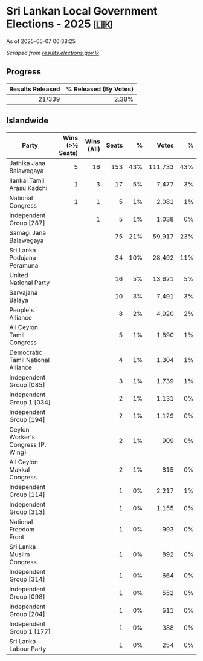 # Sri Lankan Local Government Elections - 2025 🇱🇰

As of 2025-05-07 00:38:25

*Scraped from [results.elections.gov.lk](https://results.elections.gov.lk)*

## Progress

| Results Released | % Released (By Votes) |
|--:|--:|
|21/339|2.38%|

## Islandwide

| Party | Wins (>½ Seats)  | Wins (All) | Seats | % | Votes | % |
|---|--:|--:|--:|--:|--:|--:|
|Jathika Jana Balawegaya|5|16|153|43%|111,733|43%|
|Ilankai Tamil Arasu Kadchi|1|3|17|5%|7,477|3%|
|National Congress|1|1|5|1%|2,081|1%|
|Independent Group [287]||1|5|1%|1,038|0%|
|Samagi Jana Balawegaya|||75|21%|59,917|23%|
|Sri Lanka Podujana Peramuna|||34|10%|28,492|11%|
|United National Party|||16|5%|13,621|5%|
|Sarvajana Balaya|||10|3%|7,491|3%|
|People's Alliance|||8|2%|4,920|2%|
|All Ceylon Tamil Congress|||5|1%|1,890|1%|
|Democratic Tamil National Alliance|||4|1%|1,304|1%|
|Independent Group [085]|||3|1%|1,739|1%|
|Independent Group 1 [034]|||2|1%|1,131|0%|
|Independent Group [194]|||2|1%|1,129|0%|
|Ceylon Worker's Congress (P. Wing)|||2|1%|909|0%|
|All Ceylon Makkal Congress|||2|1%|815|0%|
|Independent Group [114]|||1|0%|2,217|1%|
|Independent Group [313]|||1|0%|1,155|0%|
|National Freedom Front|||1|0%|993|0%|
|Sri Lanka Muslim Congress|||1|0%|892|0%|
|Independent Group [314]|||1|0%|664|0%|
|Independent Group [098]|||1|0%|552|0%|
|Independent Group [204]|||1|0%|511|0%|
|Independent Group 1 [177]|||1|0%|388|0%|
|Sri Lanka Labour Party|||1|0%|254|0%|
